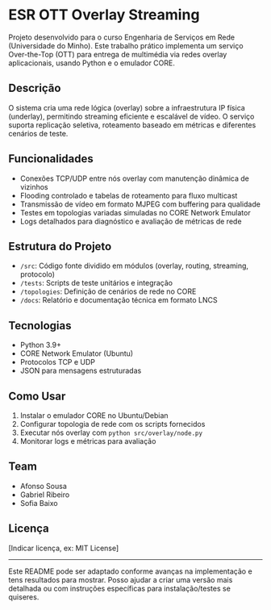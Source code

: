 # ESR OTT Overlay Streaming

Projeto desenvolvido para o curso Engenharia de Serviços em Rede (Universidade do Minho). Este trabalho prático implementa um serviço Over-the-Top (OTT) para entrega de multimédia via redes overlay aplicacionais, usando Python e o emulador CORE.

## Descrição

O sistema cria uma rede lógica (overlay) sobre a infraestrutura IP física (underlay), permitindo streaming eficiente e escalável de vídeo. O serviço suporta replicação seletiva, roteamento baseado em métricas e diferentes cenários de teste.

## Funcionalidades

- Conexões TCP/UDP entre nós overlay com manutenção dinâmica de vizinhos
- Flooding controlado e tabelas de roteamento para fluxo multicast
- Transmissão de vídeo em formato MJPEG com buffering para qualidade
- Testes em topologias variadas simuladas no CORE Network Emulator
- Logs detalhados para diagnóstico e avaliação de métricas de rede

## Estrutura do Projeto

- `/src`: Código fonte dividido em módulos (overlay, routing, streaming, protocolo)
- `/tests`: Scripts de teste unitários e integração
- `/topologies`: Definição de cenários de rede no CORE
- `/docs`: Relatório e documentação técnica em formato LNCS

## Tecnologias

- Python 3.9+
- CORE Network Emulator (Ubuntu)
- Protocolos TCP e UDP
- JSON para mensagens estruturadas

## Como Usar

1. Instalar o emulador CORE no Ubuntu/Debian
2. Configurar topologia de rede com os scripts fornecidos
3. Executar nós overlay com `python src/overlay/node.py`
4. Monitorar logs e métricas para avaliação

## Team

- Afonso Sousa
- Gabriel Ribeiro
- Sofia Baixo


## Licença

[Indicar licença, ex: MIT License]

---

Este README pode ser adaptado conforme avanças na implementação e tens resultados para mostrar. Posso ajudar a criar uma versão mais detalhada ou com instruções específicas para instalação/testes se quiseres.
